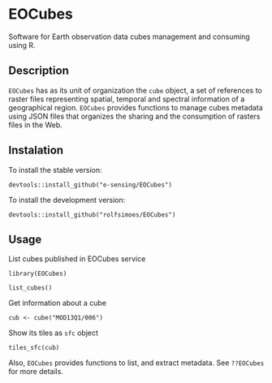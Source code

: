 # EOCubes
Software for Earth observation data cubes management and consuming using R.

## Description
`EOCubes` has as its unit of organization the `cube` object, a set of references to raster files representing spatial, temporal and spectral information of a geographical region. `EOCubes` provides functions to manage cubes metadata using JSON files that organizes the sharing and the consumption of rasters files in the Web.

## Instalation
To install the stable version:
```
devtools::install_github("e-sensing/EOCubes")
```

To install the development version:
```
devtools::install_github("rolfsimoes/EOCubes")
```


## Usage

List cubes published in EOCubes service
```
library(EOCubes)

list_cubes()
```

Get information about a cube
```
cub <- cube("MOD13Q1/006")
```

Show its tiles as `sfc` object 
```
tiles_sfc(cub)
```

Also, `EOCubes` provides functions to list, and extract metadata.
See `??EOCubes` for more details.
